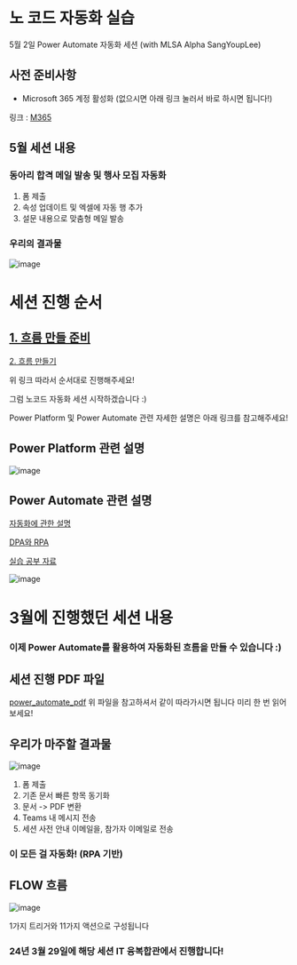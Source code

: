 # 노 코드 자동화 실습
5월 2일 Power Automate 자동화 세션 (with MLSA Alpha SangYoupLee)

## 사전 준비사항
- Microsoft 365 계정 활성화
(없으시면 아래 링크 눌러서 바로 하시면 됩니다!)

링크 : [M365](./M365.md)

## 5월 세션 내용

### 동아리 합격 메일 발송 및 행사 모집 자동화
1. 폼 제출
2. 속성 업데이트 및 엑셀에 자동 행 추가
3. 설문 내용으로 맞춤형 메일 발송

### 우리의 결과물

![image](https://github.com/SangYoupLee/PowerPlatform/assets/125184499/3a83b63b-c4f9-4bfc-b914-78fde16f6e85)


# 세션 진행 순서

## [1. 흐름 만들 준비](./getready.md)


[2. 흐름 만들기](./MakeFlow.md)

위 링크 따라서 순서대로 진행해주세요!

그럼 노코드 자동화 세션 시작하겠습니다 :)



Power Platform 및 Power Automate 관련 자세한 설명은 아래 링크를 참고해주세요!

## Power Platform 관련 설명

![image](https://github.com/SangYoupLee/PowerPlatform/assets/125184499/9d6f4d96-e7a5-4a4c-b15e-f88c46eebf63)


## Power Automate 관련 설명

[자동화에 관한 설명](https://learn.microsoft.com/ko-kr/power-automate/guidance/planning/various-types-process-automation)

[DPA와 RPA](https://learn.microsoft.com/ko-kr/power-automate/guidance/planning/various-types-process-automation/?wt.mc_id=studentamb_334801)

[실습 공부 자료](https://learn.microsoft.com/ko-kr/training/modules/use-power-automate-increase-productivity/?wt.mc_id=studentamb_334801)

![image](https://github.com/SangYoupLee/PowerPlatform/assets/125184499/a59e5997-1f89-4eae-a797-0fbf6af9b0be)








##


# 3월에 진행했던 세션 내용

### 이제 Power Automate를 활용하여 자동화된 흐름을 만들 수 있습니다 :)
## 세션 진행 PDF 파일
[power_automate_pdf](https://stdntpartners-my.sharepoint.com/:b:/g/personal/sangyoup_lee_studentambassadors_com/EaH1LolhIb1KgsskoGyUHWMBaWGTZF9_mXt4yYbuXz-U8Q?e=UJCNTS)
위 파일을 참고하셔서 같이 따라가시면 됩니다
미리 한 번 읽어보세요!

## 우리가 마주할 결과물

![image](https://github.com/SangYoupLee/PowerPlatform/assets/125184499/c775becf-b164-4e3f-a196-352f3566fa81)

1. 폼 제출
2. 기존 문서 빠른 항목 동기화
3. 문서 -> PDF 변환
4. Teams 내 메시지 전송
5. 세션 사전 안내 이메일을, 참가자 이메일로 전송
### 이 모든 걸 자동화! (RPA 기반)

## FLOW 흐름

![image](https://github.com/SangYoupLee/PowerPlatform/assets/125184499/39525f37-5d2b-4195-9143-1330ed44e229)

1가지 트리거와 11가지 액션으로 구성됩니다


### 24년 3월 29일에 해당 세션 IT 융복합관에서 진행합니다!
